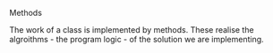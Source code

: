 Methods

The work of a class is implemented by methods. These realise the algroithms - the program logic - of the solution we are implementing.